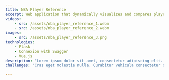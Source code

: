 ```yaml
---
title: NBA Player Reference
excerpt: Web application that dynamically visualizes and compares player data pulled from stats.nba.com
videos:
    - src: /assets/nba_player_reference_1.webm
    - src: /assets/nba_player_reference_2.webm
images:
    - src: /assets/nba_player_reference_3.png
technologies:
    - Flask
    - Connexion with Swagger
    - Vue.js
description: "Lorem ipsum dolor sit amet, consectetur adipiscing elit. Ut imperdiet luctus est. Quisque faucibus, quam et ornare vehicula, ex ipsum ultrices diam, quis hendrerit ipsum velit ut nisl. Proin lacinia enim at nisi fermentum porttitor. Mauris sed nisi non nibh pharetra tincidunt non vitae odio. Phasellus non lacus quis tellus scelerisque rhoncus. Quisque sagittis ultrices consequat."
challenges: "Cras eget molestie nulla. Curabitur vehicula consectetur ornare. Lorem ipsum dolor sit amet, consectetur adipiscing elit. Donec eu feugiat dolor. Fusce rutrum finibus augue, vitae sagittis ante vulputate ultrices. Nullam ac mollis odio. Vestibulum in velit a massa suscipit rhoncus. Nam nec varius nibh."

---
```


